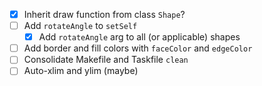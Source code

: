 - [x] Inherit draw function from class `Shape`?
- [ ] Add `rotateAngle` to `setSelf`
  - [x] Add `rotateAngle` arg to all (or applicable) shapes
- [ ] Add border and fill colors with `faceColor` and `edgeColor`
- [ ] Consolidate Makefile and Taskfile `clean`
- [ ] Auto-xlim and ylim (maybe)
